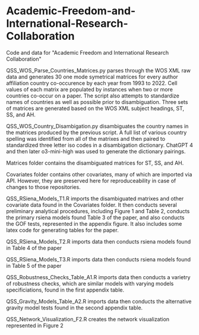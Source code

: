 # Academic-Freedom-and-International-Research-Collaboration
Code and data for "Academic Freedom and International Research Collaboration"

QSS_WOS_Parse_Countries_Matrices.py parses through the WOS XML raw data and generates 30 one mode symetrical matrices for every author affiliation country co-occurence by each year from 1993 to 2022. Cell values of each matrix are populated by instances when two or more countries co-occur on a paper. The script also attempts to standardize names of countries as well as possible prior to disambiguation. Three sets of matrices are generated based on the WOS XML subject headings, ST, SS, and AH. 

QSS_WOS_Country_Disambigation.py disambiguates the country names in the matrices produced by the previous script. A full list of various country spelling was identified from all of the matrixes and then paired to standardized three letter iso codes in a disambigation dictionary. ChatGPT 4 and then later o3-mini-high was used to generate the dictionary pairings. 

Matrices folder contains the disambiguated matrices for ST, SS, and AH.

Covariates folder contains other covariates, many of which are imported via API. However, they are preserved here for reproduceability in case of changes to those repositories. 

QSS_RSiena_Models_T1.R imports the disambiguated matrixes and other covariate data found in the Covariates folder. It then conducts several preliminary analytical procedures, including Figure 1 and Table 2, conducts the primary rsiena models found Table 3 of the paper, and also conducts the GOF tests, represented in the appendix figure. It also includes some latex code for generating tables for the paper.

QSS_RSiena_Models_T2.R imports data then conducts rsiena models found in Table 4 of the paper

QSS_RSiena_Models_T3.R imports data then conducts rsiena models found in Table 5 of the paper

QSS_Robustness_Checks_Table_A1.R imports data then conducts a varietry of robustness checks, which are similar models with varying models specificiations, found in the first appendix table.

QSS_Gravity_Models_Table_A2.R imports data then conducts the alternative gravity model tests found in the second appendix table.

QSS_Network_Visualization_F2.R creates the network visualization represented in Figure 2
